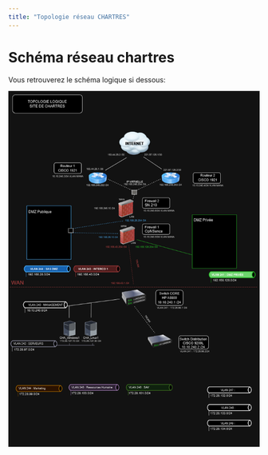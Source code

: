 ```yaml
---
title: "Topologie réseau CHARTRES"
---
```


# Schéma réseau chartres

Vous retrouverez le schéma logique si dessous:

![Schema_reseau](images/schema_reseau.png)
